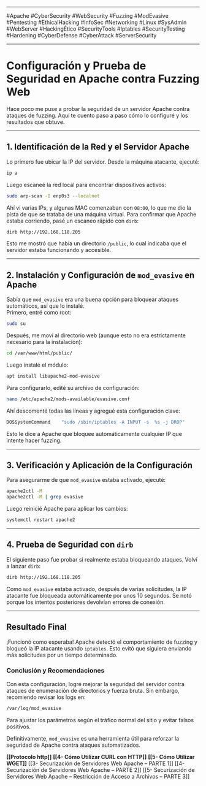 
---

#Apache #CyberSecurity #WebSecurity #Fuzzing #ModEvasive #Pentesting #EthicalHacking #InfoSec #Networking #Linux #SysAdmin #WebServer #HackingÉtico #SecurityTools #Iptables #SecurityTesting #Hardening #CyberDefense #CyberAttack #ServerSecurity

---
# **Configuración y Prueba de Seguridad en Apache contra Fuzzing Web**

Hace poco me puse a probar la seguridad de un servidor Apache contra ataques de fuzzing. Aquí te cuento paso a paso cómo lo configuré y los resultados que obtuve.

---

## **1. Identificación de la Red y el Servidor Apache**

Lo primero fue ubicar la IP del servidor. Desde la máquina atacante, ejecuté:

```bash
ip a
```

Luego escaneé la red local para encontrar dispositivos activos:

```bash
sudo arp-scan -I enp0s3 --localnet
```

Ahí vi varias IPs, y algunas MAC comenzaban con `08:00`, lo que me dio la pista de que se trataba de una máquina virtual. Para confirmar que Apache estaba corriendo, pasé un escaneo rápido con `dirb`:

```bash
dirb http://192.168.118.205
```

Esto me mostró que había un directorio `/public`, lo cual indicaba que el servidor estaba funcionando y accesible.

---

## **2. Instalación y Configuración de `mod_evasive` en Apache**

Sabía que `mod_evasive` era una buena opción para bloquear ataques automáticos, así que lo instalé.  
Primero, entré como root:

```bash
sudo su
```

Después, me moví al directorio web (aunque esto no era estrictamente necesario para la instalación):

```bash
cd /var/www/html/public/
```

Luego instalé el módulo:

```bash
apt install libapache2-mod-evasive
```

Para configurarlo, edité su archivo de configuración:

```bash
nano /etc/apache2/mods-available/evasive.conf
```

Ahí descomenté todas las líneas y agregué esta configuración clave:

```bash
DOSSystemCommand    "sudo /sbin/iptables -A INPUT -s  %s -j DROP"
```

Esto le dice a Apache que bloquee automáticamente cualquier IP que intente hacer fuzzing.

---

## **3. Verificación y Aplicación de la Configuración**

Para asegurarme de que `mod_evasive` estaba activado, ejecuté:

```bash
apache2ctl -M
apache2ctl -M | grep evasive
```

Luego reinicié Apache para aplicar los cambios:

```bash
systemctl restart apache2
```

---

## **4. Prueba de Seguridad con `dirb`**

El siguiente paso fue probar si realmente estaba bloqueando ataques. Volví a lanzar `dirb`:

```bash
dirb http://192.168.118.205
```

Como `mod_evasive` estaba activado, después de varias solicitudes, la IP atacante fue bloqueada automáticamente por unos 10 segundos. Se notó porque los intentos posteriores devolvían errores de conexión.

---

## **Resultado Final**

¡Funcionó como esperaba! Apache detectó el comportamiento de fuzzing y bloqueó la IP atacante usando `iptables`. Esto evitó que siguiera enviando más solicitudes por un tiempo determinado.

### **Conclusión y Recomendaciones**

Con esta configuración, logré mejorar la seguridad del servidor contra ataques de enumeración de directorios y fuerza bruta. Sin embargo, recomiendo revisar los logs en:

```bash
/var/log/mod_evasive
```

Para ajustar los parámetros según el tráfico normal del sitio y evitar falsos positivos.

Definitivamente, `mod_evasive` es una herramienta útil para reforzar la seguridad de Apache contra ataques automatizados.






**[[Protocolo http]]**
**[[4- Cómo Utilizar CURL con HTTP]]**
**[[5- Cómo Utilizar WGET]]**
[[3- Securización de Servidores Web Apache – PARTE 1]]
[[4- Securización de Servidores Web Apache – PARTE 2]]
[[5- Securización de Servidores Web Apache – Restricción de Acceso a Archivos – PARTE 3]]
